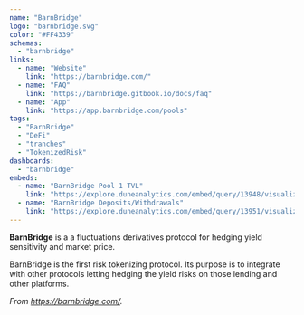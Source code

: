 ```yaml
---
name: "BarnBridge"
logo: "barnbridge.svg"
color: "#FF4339"
schemas: 
  - "barnbridge"
links:
  - name: "Website"
    link: "https://barnbridge.com/"
  - name: "FAQ"
    link: "https://barnbridge.gitbook.io/docs/faq"
  - name: "App"
    link: "https://app.barnbridge.com/pools"
tags:
  - "BarnBridge"
  - "DeFi"
  - "tranches"
  - "TokenizedRisk"
dashboards:
  - "barnbridge"
embeds:
  - name: "BarnBridge Pool 1 TVL"
    link: "https://explore.duneanalytics.com/embed/query/13948/visualization/27938?api_key=IdIdbz1yqMd8WzR91L4Yq5QhmagbFE3kRC9BkquX"
  - name: "BarnBridge Deposits/Withdrawals"
    link: "https://explore.duneanalytics.com/embed/query/13951/visualization/27947?api_key=hMnQysAgmDist8grP9lJVbl2c0fTunXdbyCvpPoC"
---
```


**BarnBridge** is a a fluctuations derivatives protocol for hedging yield sensitivity and market price.

BarnBridge is the first risk tokenizing protocol. Its purpose is to integrate with other protocols letting hedging the yield risks on those lending and other platforms.

*From https://barnbridge.com/.*
